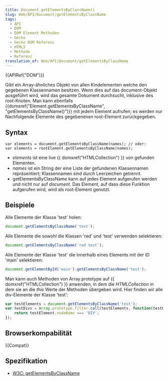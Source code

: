 ```yaml
---
title: Document.getElementsByClassName()
slug: Web/API/Document/getElementsByClassName
tags:
  - API
  - DOM
  - DOM Element Methoden
  - Gecko
  - Gecko DOM Referenz
  - HTML5
  - Méthode
  - Referenz
translation_of: Web/API/Document/getElementsByClassName
---
```

{{APIRef("DOM")}}

Gibt ein Array-ähnliches Objekt von allen Kindelementen welche den gegebenen Klassennamen besitzen. Wenn dies auf das document-Objekt ausgeführt wird, wird das gesamte Dokument durchsucht, inklusive des root-Knoten. Man kann ebenfalls {{domxref("Element.getElementsByClassName", "getElementsByClassName()")}} mit jedem Element aufrufen; es werden nur Nachfolgende Elemente des gegebenenen root-Element zurückgegeben.

## Syntax

    var elements = document.getElementsByClassName(names); // oder:
    var elements = rootElement.getElementsByClassName(names);

- _elements_ ist eine live {{ domxref("HTMLCollection") }} von gefunden Elementen.
- _names_ ist ein String der eine Liste der gefundenen Klassennamen repräsentiert; Klassennamen sind durch Leerzeichen getrennt.
- getElementsByClassName kann auf jedes Element aufgerufen werden und nicht nur auf _document_. Das Element, auf dass diese Funktion aufgerufen wird, wird als root-Element genutzt.

## Beispiele

Alle Elemente der Klasse 'test' holen:

```js
document.getElementsByClassName('test');
```

Alle Elemente die sowohl die Klassen 'red' und 'test' verwenden selektieren:

```js
document.getElementsByClassName('red test');
```

Alle Elemente der Klasse 'test' die innerhalb eines Elements mit der ID 'main' selektieren:

```js
document.getElementById('main').getElementsByClassName('test');
```

Man kann auch Methoden von Array.prototype auf {{ domxref("HTMLCollection") }} anwenden, in dem die _HTMLCollection_ in dem sie an die _this_ Werte der Methoden übergeben wird. Hier finden wir alle div-Elemente der Klasse 'test':

```js
var testElements = document.getElementsByClassName('test');
var testDivs = Array.prototype.filter.call(testElements, function(testElement){
    return testElement.nodeName === 'DIV';
});
```

## Browserkompabilität

{{Compat}}

## Spezifikation

- [W3C: getElementsByClassName](https://dvcs.w3.org/hg/domcore/raw-file/tip/Overview.html#dom-document-getelementsbyclassname)
